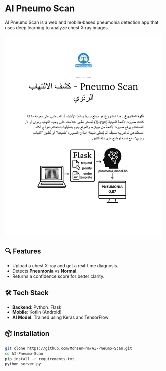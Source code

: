# AI Pneumo Scan

AI Pneumo Scan is a web and mobile-based pneumonia detection app that uses deep learning to analyze chest X-ray images.

![Project Overview](project_page_1_highres.png)

## 🔍 Features
- Upload a chest X-ray and get a real-time diagnosis.
- Detects **Pneumonia** vs **Normal**.
- Returns a confidence score for better clarity.

## 🛠️ Tech Stack
- **Backend**: Python, Flask
- **Mobile**: Kotlin (Android)
- **AI Model**: Trained using Keras and TensorFlow

## 📦 Installation

```bash
git clone https://github.com/Mohsen-rm/AI-Pneumo-Scan.git
cd AI-Pneumo-Scan
pip install -r requirements.txt
python server.py

